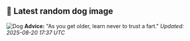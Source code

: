 ## 🐶 Latest random dog image
![Dog](https://images.dog.ceo/breeds/terrier-sealyham/n02095889_6382.jpg)
**Advice:** "As you get older, learn never to trust a fart."
*Updated: 2025-08-20 17:37 UTC*
